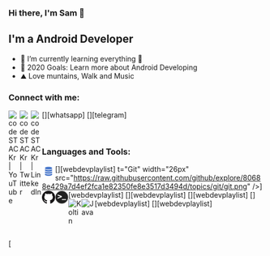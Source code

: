 ### Hi there, I'm Sam 👋

## I'm a Android Developer

- 🌱 I’m currently learning everything 🤣
- 🥅 2020 Goals: Learn more about Android Developing
- ⛰️ Love muntains, Walk and Music

### Connect with me:

[<img align="left" alt="codeSTACKr | YouTube" width="22px" src="https://cdn.jsdelivr.net/npm/simple-icons@v3/icons/whatsapp.svg" />][whatsapp]
[<img align="left" alt="codeSTACKr | Twitter" width="22px" src="https://cdn.jsdelivr.net/npm/simple-icons@v3/icons/telegram.svg" />][telegram]
[<img align="left" alt="codeSTACKr | LinkedIn" width="22px" src="https://cdn.jsdelivr.net/npm/simple-icons@v3/icons/linkedin.svg" />][linkedin]

<br />

### Languages and Tools:

[<img align="left" alt="SQL" width="26px" src="https://raw.githubusercontent.com/github/explore/80688e429a7d4ef2fca1e82350fe8e3517d3494d/topics/sql/sql.png" />][webdevplaylist]
t="Git" width="26px" src="https://raw.githubusercontent.com/github/explore/80688e429a7d4ef2fca1e82350fe8e3517d3494d/topics/git/git.png" />][webdevplaylist]
[<img align="left" alt="GitHub" width="26px" src="https://raw.githubusercontent.com/github/explore/78df643247d429f6cc873026c0622819ad797942/topics/github/github.png" />][webdevplaylist]
[<img align="left" alt="Terminal" width="26px" src="https://raw.githubusercontent.com/github/explore/80688e429a7d4ef2fca1e82350fe8e3517d3494d/topics/terminal/terminal.png" />][webdevplaylist]
[<img align="left" alt="Koltin" width="26px" src="https://miro.medium.com/max/480/1*oNM0JVqivoi3lVPF6ygp9Q.png" />][webdevplaylist]
[<img align="left" alt="Java" width="26px" src="https://media.proglib.io/posts/2021/04/07/2764e33c74fe89a726a09e4a001d5cd1.jpg" />][webdevplaylist]

<br />
<br />


[linkedin]: https://linkedin.com/in/codeSTACKr
[
